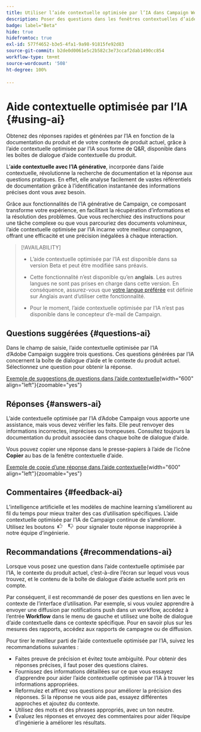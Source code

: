 ```yaml
---
title: Utiliser l’aide contextuelle optimisée par l’IA dans Campaign Web
description: Poser des questions dans les fenêtres contextuelles d’aide de Campaign Web
badge: label="Beta"
hide: true
hidefromtoc: true
exl-id: 577f4652-b3e5-4fa1-9a98-91815fe92d83
source-git-commit: b2de0d0061e5c2b582c3e73ccaf2dab1490cc854
workflow-type: tm+mt
source-wordcount: '508'
ht-degree: 100%

---
```


# Aide contextuelle optimisée par l’IA {#using-ai}

Obtenez des réponses rapides et générées par l’IA en fonction de la documentation du produit et de votre contexte de produit actuel, grâce à l’aide contextuelle optimisée par l’IA sous forme de Q&amp;R, disponible dans les boîtes de dialogue d’aide contextuelle du produit.

L’**aide contextuelle avec l’IA générative**, incorporée dans l’aide contextuelle, révolutionne la recherche de documentation et la réponse aux questions pratiques. En effet, elle analyse facilement de vastes référentiels de documentation grâce à l’identification instantanée des informations précises dont vous avez besoin.

Grâce aux fonctionnalités de l’IA générative de Campaign, ce composant transforme votre expérience, en facilitant la récupération d’informations et la résolution des problèmes. Que vous recherchiez des instructions pour une tâche complexe ou que vous parcouriez des documents volumineux, l’aide contextuelle optimisée par l’IA incarne votre meilleur compagnon, offrant une efficacité et une précision inégalées à chaque interaction.

<!--
[Animation showing AI-powered contextual help in action](assets/do-not-localize/CH+AI-BETA.gif)-->

>[!AVAILABILITY]
>
>* L’aide contextuelle optimisée par l’IA est disponible dans sa version Beta et peut être modifiée sans préavis.
>
>* Cette fonctionnalité n’est disponible qu’en **anglais**. Les autres langues ne sont pas prises en charge dans cette version. En conséquence, assurez-vous que [votre langue préférée](connect-to-campaign.md#language-pref) est définie sur Anglais avant d’utiliser cette fonctionnalité.
>
>* Pour le moment, l’aide contextuelle optimisée par l’IA n’est pas disponible dans le concepteur d’e-mail de Campaign.

<!--
## Consent {#consent-ai}

Campaign knowledge assistant embedded in the contextual help boxes uses AI. Your use of this capability constitutes consent that the information you provide in your session will be collected, used, disclosed, and retained by Adobe in accordance with the terms of Adobe's Customer Feedback Program. Please do not provide any personal information about yourself or other parties (including your name or contact information) in the knowledge assistant.

## Privacy {#privacy-ai}

Your data is encrypted and private following our standard data protection practices. Learn more about [Adobe Privacy Policies](https://www.adobe.com/privacy/policy.html){target="_blank"}.

The knowledge assistant AI capability does not use your data to train our models. We do not allow any partners or third parties to use your data for training their models or any other purpose.

For information specific to Adobe AI policies in Experience Cloud apps and solutions, refer to [this page](https://business.adobe.com/fr/products/sensei/adobe-sensei.html){target="_blank"}.
-->

## Questions suggérées {#questions-ai}

Dans le champ de saisie, l’aide contextuelle optimisée par l’IA d’Adobe Campaign suggère trois questions. Ces questions générées par l’IA concernent la boîte de dialogue d’aide et le contexte du produit actuel. Sélectionnez une question pour obtenir la réponse.

[Exemple de suggestions de questions dans l’aide contextuelle](assets/do-not-localize/suggested-questions.png){width="600" align="left"}{zoomable="yes"}

## Réponses {#answers-ai}

L’aide contextuelle optimisée par l’IA d’Adobe Campaign vous apporte une assistance, mais vous devez vérifier les faits. Elle peut renvoyer des informations incorrectes, imprécises ou trompeuses. Consultez toujours la documentation du produit associée dans chaque boîte de dialogue d’aide.

Vous pouvez copier une réponse dans le presse-papiers à l’aide de l’icône **Copier** au bas de la fenêtre contextuelle d’aide.

[Exemple de copie d’une réponse dans l’aide contextuelle](assets/do-not-localize/copy-answer.png){width="600" align="left"}{zoomable="yes"}

## Commentaires {#feedback-ai}

L’intelligence artificielle et les modèles de machine learning s’améliorent au fil du temps pour mieux traiter des cas d’utilisation spécifiques. L’aide contextuelle optimisée par l’IA de Campaign continue de s’améliorer. Utilisez les boutons <img src="assets/do-not-localize/thumb.png" width="10%"/> pour signaler toute réponse inappropriée à notre équipe d’ingénierie.

## Recommandations {#recommendations-ai}

Lorsque vous posez une question dans l’aide contextuelle optimisée par l’IA, le contexte du produit actuel, c’est-à-dire l’écran sur lequel vous vous trouvez, et le contenu de la boîte de dialogue d’aide actuelle sont pris en compte.

Par conséquent, il est recommandé de poser des questions en lien avec le contexte de l’interface d’utilisation. Par exemple, si vous voulez apprendre à envoyer une diffusion par notifications push dans un workflow, accédez à l’entrée **Workflow** dans le menu de gauche et utilisez une boîte de dialogue d’aide contextuelle dans ce contexte spécifique. Pour en savoir plus sur les mesures des rapports, accédez aux rapports de campagne ou de diffusion.

Pour tirer le meilleur parti de l’aide contextuelle optimisée par l’IA, suivez les recommandations suivantes :

* Faites preuve de précision et évitez toute ambiguïté. Pour obtenir des réponses précises, il faut poser des questions claires.
* Fournissez des informations détaillées sur ce que vous essayez d’apprendre pour aider l’aide contextuelle optimisée par l’IA à trouver les informations appropriées.
* Reformulez et affinez vos questions pour améliorer la précision des réponses. Si la réponse ne vous aide pas, essayez différentes approches et ajoutez du contexte.
* Utilisez des mots et des phrases appropriés, avec un ton neutre.
* Évaluez les réponses et envoyez des commentaires pour aider l’équipe d’ingénierie à améliorer les résultats.